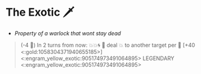 # The Exotic 🗡️ 
- *Property of a warlock that wont stay dead*

> (-4 🔷) In 2 turns from now: 💥💥🌀 🔀 deal 💥 to another target per 👥 [+40 <:gold:1058304371940655185>]
<:engram_yellow_exotic:905174973491064895> LEGENDARY <:engram_yellow_exotic:905174973491064895>
